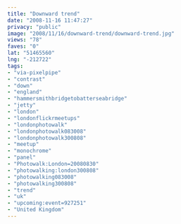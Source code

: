 ```yaml
---
title: "Downward trend"
date: "2008-11-16 11:47:27"
privacy: "public"
image: "2008/11/16/downward-trend/downward-trend.jpg"
views: "78"
faves: "0"
lat: "51465560"
lng: "-212722"
tags:
- "via-pixelpipe"
- "contrast"
- "down"
- "england"
- "hammersmithbridgetobatterseabridge"
- "jetty"
- "london"
- "londonflickrmeetups"
- "londonphotowalk"
- "londonphotowalk083008"
- "londonphotowalk300808"
- "meetup"
- "monochrome"
- "panel"
- "Photowalk:London=20080830"
- "photowalking:london300808"
- "photowalking083008"
- "photowalking300808"
- "trend"
- "uk"
- "upcoming:event=927251"
- "United Kingdom"
---
```

<a href="/photos/2008/11/16/downward-trend"></a>
